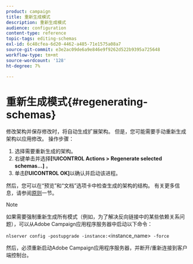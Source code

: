 ```yaml
---
product: campaign
title: 重新生成模式
description: 重新生成模式
audience: configuration
content-type: reference
topic-tags: editing-schemas
exl-id: 6c48cfea-6d20-4462-a485-71e1575a08a7
source-git-commit: e3e2ac09de6a9e846e9f9262d522b9395a725648
workflow-type: tm+mt
source-wordcount: '128'
ht-degree: 7%

---
```


# 重新生成模式{#regenerating-schemas}

修改架构并保存修改时，将自动生成扩展架构。 但是，您可能需要手动重新生成架构以应用修改。 操作步骤：

1. 选择需要重新生成的架构。
1. 右键单击并选择&#x200B;**[!UICONTROL Actions > Regenerate selected schemas...]** 。
1. 单击&#x200B;**[!UICONTROL OK]**&#x200B;以确认并启动该进程。

然后，您可以在“预览”和“文档”选项卡中检查生成的架构的结构。 有关更多信息，请参阅[原则](../../configuration/using/data-schemas.md#principles)一节。

>[!NOTE]
>
>如果需要强制重新生成所有模式（例如，为了解决反向链接中的某些依赖关系问题），可以从Adobe Campaign应用程序服务器中启动以下命令：
>
> `nlserver config -postupgrade -instance:`&lt;instance_name>` -force`
>
>然后，必须重新启动Adobe Campaign应用程序服务器，并断开/重新连接到客户端控制台。
